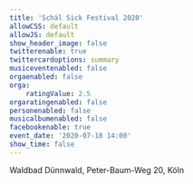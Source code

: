 ```yaml
---
title: 'Schäl Sick Festival 2020'
allowCSS: default
allowJS: default
show_header_image: false
twitterenable: true
twittercardoptions: summary
musiceventenabled: false
orgaenabled: false
orga:
    ratingValue: 2.5
orgaratingenabled: false
personenabled: false
musicalbumenabled: false
facebookenable: true
event_date: '2020-07-18 14:00'
show_time: false
---
```


Waldbad Dünnwald, Peter-Baum-Weg 20, Köln
